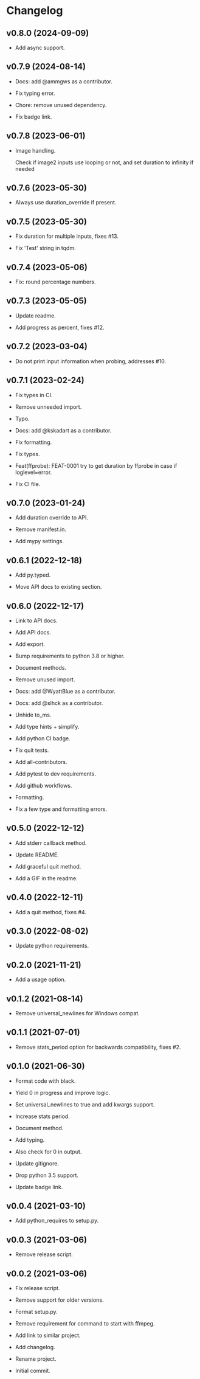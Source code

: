 # Changelog


## v0.8.0 (2024-09-09)

* Add async support.


## v0.7.9 (2024-08-14)

* Docs: add @ammgws as a contributor.

* Fix typing error.

* Chore: remove unused dependency.

* Fix badge link.


## v0.7.8 (2023-06-01)

* Image handling.

  Check if image2 inputs use looping or not, and set duration to infinity if needed


## v0.7.6 (2023-05-30)

* Always use duration_override if present.


## v0.7.5 (2023-05-30)

* Fix duration for multiple inputs, fixes #13.

* Fix 'Test' string in tqdm.


## v0.7.4 (2023-05-06)

* Fix: round percentage numbers.


## v0.7.3 (2023-05-05)

* Update readme.

* Add progress as percent, fixes #12.


## v0.7.2 (2023-03-04)

* Do not print input information when probing, addresses #10.


## v0.7.1 (2023-02-24)

* Fix types in CI.

* Remove unneeded import.

* Typo.

* Docs: add @kskadart as a contributor.

* Fix formatting.

* Fix types.

* Feat(ffprobe): FEAT-0001 try to get duration by ffprobe in case if loglevel=error.

* Fix CI file.


## v0.7.0 (2023-01-24)

* Add duration override to API.

* Remove manifest.in.

* Add mypy settings.


## v0.6.1 (2022-12-18)

* Add py.typed.

* Move API docs to existing section.


## v0.6.0 (2022-12-17)

* Link to API docs.

* Add API docs.

* Add export.

* Bump requirements to python 3.8 or higher.

* Document methods.

* Remove unused import.

* Docs: add @WyattBlue as a contributor.

* Docs: add @slhck as a contributor.

* Unhide to_ms.

* Add type hints + simplify.

* Add python CI badge.

* Fix quit tests.

* Add all-contributors.

* Add pytest to dev requirements.

* Add github workflows.

* Formatting.

* Fix a few type and formatting errors.


## v0.5.0 (2022-12-12)

* Add stderr callback method.

* Update README.

* Add graceful quit method.

* Add a GIF in the readme.


## v0.4.0 (2022-12-11)

* Add a quit method, fixes #4.


## v0.3.0 (2022-08-02)

* Update python requirements.


## v0.2.0 (2021-11-21)

* Add a usage option.


## v0.1.2 (2021-08-14)

* Remove universal_newlines for Windows compat.


## v0.1.1 (2021-07-01)

* Remove stats_period option for backwards compatibility, fixes #2.


## v0.1.0 (2021-06-30)

* Format code with black.

* Yield 0 in progress and improve logic.

* Set universal_newlines to true and add kwargs support.

* Increase stats period.

* Document method.

* Add typing.

* Also check for 0 in output.

* Update gitignore.

* Drop python 3.5 support.

* Update badge link.


## v0.0.4 (2021-03-10)

* Add python_requires to setup.py.


## v0.0.3 (2021-03-06)

* Remove release script.


## v0.0.2 (2021-03-06)

* Fix release script.

* Remove support for older versions.

* Format setup.py.

* Remove requirement for command to start with ffmpeg.

* Add link to similar project.

* Add changelog.

* Rename project.

* Initial commit.


